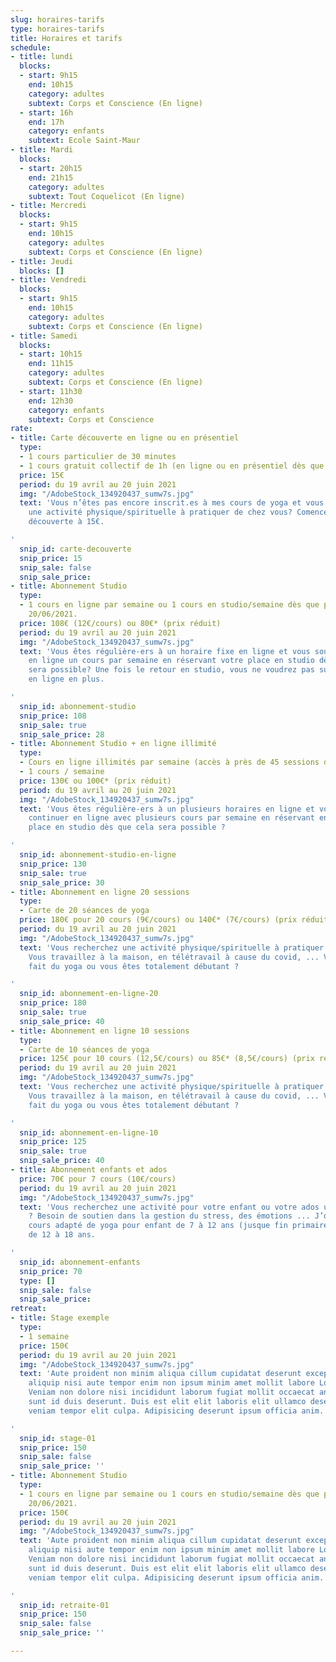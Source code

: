 ```yaml
---
slug: horaires-tarifs
type: horaires-tarifs
title: Horaires et tarifs
schedule:
- title: lundi
  blocks:
  - start: 9h15
    end: 10h15
    category: adultes
    subtext: Corps et Conscience (En ligne)
  - start: 16h
    end: 17h
    category: enfants
    subtext: Ecole Saint-Maur
- title: Mardi
  blocks:
  - start: 20h15
    end: 21h15
    category: adultes
    subtext: Tout Coquelicot (En ligne)
- title: Mercredi
  blocks:
  - start: 9h15
    end: 10h15
    category: adultes
    subtext: Corps et Conscience (En ligne)
- title: Jeudi
  blocks: []
- title: Vendredi
  blocks:
  - start: 9h15
    end: 10h15
    category: adultes
    subtext: Corps et Conscience (En ligne)
- title: Samedi
  blocks:
  - start: 10h15
    end: 11h15
    category: adultes
    subtext: Corps et Conscience (En ligne)
  - start: 11h30
    end: 12h30
    category: enfants
    subtext: Corps et Conscience
rate:
- title: Carte découverte en ligne ou en présentiel
  type:
  - 1 cours particulier de 30 minutes
  - 1 cours gratuit collectif de 1h (en ligne ou en présentiel dès que possible.
  price: 15€
  period: du 19 avril au 20 juin 2021
  img: "/AdobeStock_134920437_sumw7s.jpg"
  text: 'Vous n’êtes pas encore inscrit.es à mes cours de yoga et vous recherchez
    une activité physique/spirituelle à pratiquer de chez vous? Comencez par la carte
    découverte à 15€.

'
  snip_id: carte-decouverte
  snip_price: 15
  snip_sale: false
  snip_sale_price: 
- title: Abonnement Studio
  type:
  - 1 cours en ligne par semaine ou 1 cours en studio/semaine dès que possible jusqu’au
    20/06/2021.
  price: 108€ (12€/cours) ou 80€* (prix réduit)
  period: du 19 avril au 20 juin 2021
  img: "/AdobeStock_134920437_sumw7s.jpg"
  text: 'Vous êtes régulière-ers à un horaire fixe en ligne et vous souhaitez continuer
    en ligne un cours par semaine en réservant votre place en studio dès que cela
    sera possible? Une fois le retour en studio, vous ne voudrez pas suivre de cours
    en ligne en plus.

'
  snip_id: abonnement-studio
  snip_price: 108
  snip_sale: true
  snip_sale_price: 28
- title: Abonnement Studio + en ligne illimité
  type:
  - Cours en ligne illimités par semaine (accès à près de 45 sessions de yoga).
  - 1 cours / semaine
  price: 130€ ou 100€* (prix réduit)
  period: du 19 avril au 20 juin 2021
  img: "/AdobeStock_134920437_sumw7s.jpg"
  text: 'Vous êtes régulière-ers à un plusieurs horaires en ligne et vous souhaitez
    continuer en ligne avec plusieurs cours par semaine en réservant en plus votre
    place en studio dès que cela sera possible ?

'
  snip_id: abonnement-studio-en-ligne
  snip_price: 130
  snip_sale: true
  snip_sale_price: 30
- title: Abonnement en ligne 20 sessions
  type:
  - Carte de 20 séances de yoga
  price: 180€ pour 20 cours (9€/cours) ou 140€* (7€/cours) (prix réduit)
  period: du 19 avril au 20 juin 2021
  img: "/AdobeStock_134920437_sumw7s.jpg"
  text: 'Vous recherchez une activité physique/spirituelle à pratiquer de chez vous?
    Vous travaillez à la maison, en télétravail à cause du covid, ... Vous avez déjà
    fait du yoga ou vous êtes totalement débutant ?

'
  snip_id: abonnement-en-ligne-20
  snip_price: 180
  snip_sale: true
  snip_sale_price: 40
- title: Abonnement en ligne 10 sessions
  type:
  - Carte de 10 séances de yoga
  price: 125€ pour 10 cours (12,5€/cours) ou 85€* (8,5€/cours) (prix réduit)
  period: du 19 avril au 20 juin 2021
  img: "/AdobeStock_134920437_sumw7s.jpg"
  text: 'Vous recherchez une activité physique/spirituelle à pratiquer de chez vous?
    Vous travaillez à la maison, en télétravail à cause du covid, ... Vous avez déjà
    fait du yoga ou vous êtes totalement débutant ?

'
  snip_id: abonnement-en-ligne-10
  snip_price: 125
  snip_sale: true
  snip_sale_price: 40
- title: Abonnement enfants et ados
  price: 70€ pour 7 cours (10€/cours)
  period: du 19 avril au 20 juin 2021
  img: "/AdobeStock_134920437_sumw7s.jpg"
  text: 'Vous recherchez une activité pour votre enfant ou votre ados un peu différente
    ? Besoin de soutien dans la gestion du stress, des émotions ... J’organise des
    cours adapté de yoga pour enfant de 7 à 12 ans (jusque fin primaire) et pour ados
    de 12 à 18 ans.

'
  snip_id: abonnement-enfants
  snip_price: 70
  type: []
  snip_sale: false
  snip_sale_price: 
retreat:
- title: Stage exemple
  type:
  - 1 semaine
  price: 150€
  period: du 19 avril au 20 juin 2021
  img: "/AdobeStock_134920437_sumw7s.jpg"
  text: 'Aute proident non minim aliqua cillum cupidatat deserunt excepteur. Irure
    aliquip nisi aute tempor enim non ipsum minim amet mollit labore Lorem fugiat.
    Veniam non dolore nisi incididunt laborum fugiat mollit occaecat anim incididunt
    sunt id duis deserunt. Duis est elit elit laboris elit ullamco deserunt adipisicing
    veniam tempor elit culpa. Adipisicing deserunt ipsum officia anim.

'
  snip_id: stage-01
  snip_price: 150
  snip_sale: false
  snip_sale_price: ''
- title: Abonnement Studio
  type:
  - 1 cours en ligne par semaine ou 1 cours en studio/semaine dès que possible jusqu’au
    20/06/2021.
  price: 150€
  period: du 19 avril au 20 juin 2021
  img: "/AdobeStock_134920437_sumw7s.jpg"
  text: 'Aute proident non minim aliqua cillum cupidatat deserunt excepteur. Irure
    aliquip nisi aute tempor enim non ipsum minim amet mollit labore Lorem fugiat.
    Veniam non dolore nisi incididunt laborum fugiat mollit occaecat anim incididunt
    sunt id duis deserunt. Duis est elit elit laboris elit ullamco deserunt adipisicing
    veniam tempor elit culpa. Adipisicing deserunt ipsum officia anim.

'
  snip_id: retraite-01
  snip_price: 150
  snip_sale: false
  snip_sale_price: ''

---
```

